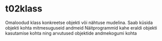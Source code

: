 # t02klass

Omaloodud klass konkreetse objekti või nähtuse mudelina.
Saab küsida objekti kohta mitmesuguseid andmeid 
Näitprogrammid kahe eraldi objekti kasutamise kohta ning 
  arvutused objektide andmekogumi kohta
